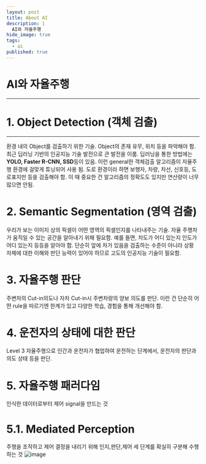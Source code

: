 ```yaml
---
layout: post
title: About AI
description: |
  AI와 자율주행
hide_image: true
tags:
  - ai
published: true
---
```



# AI와 자율주행
* * *

# 1. Object Detection (객체 검출)
* * * 
환경 내의 Object를 검출하기 위한 기술. Object의 존재 유무, 위치 등을 파악해야 함. 최근 딥러닝 기반의 인공지능 기술 발전으로 큰 발전을 이룸.
딥러닝을 통한 방법에는 **YOLO, Faster R-CNN, SSD**등이 있음. 이런 general한 객체검출 알고리즘이 자율주행 환경에 걸맞게 튜닝되어 사용 됨.
도로 환경이라 하면 보행자, 차량, 차선, 신호등, 도로표지만 등을 검출해야 함. 이 때 중요한 건 알고리즘의 정확도도 있지만 연산량이 너무 많으면 안됨.

# 2. Semantic Segmentation (영역 검출)
우리가 보는 이미지 상의 픽셀이 어떤 영역의 픽셀인지를 나타내주는 기술. 자율 주행차가 움직일 수 있는 공간을 알아내기 위해 필요함. 예를 들면,
차도가 어디 있는지 인도가 어디 있는지 등등을 알아야 함. 단순히 앞에 차가 있음을 검출하는 수준이 아니라 상황 자체에 대한 이해와 판단 능력이
있어야 하므로 고도의 인공지능 기술이 필요함.

# 3. 자율주행 판단
주변차의 Cut-in의도나 자차 Cut-in시 주변차량의 양보 의도를 판단. 이런 건 단순히 어떤 rule을 따르기엔 한계가 있고 다양한 학습, 경험을 통해
개선해야 함.

# 4. 운전자의 상태에 대한 판단
Level 3 자율주행으로 인간과 운전자가 협업하여 운전하는 단계에서, 운전자의 판단과 의도 상태 등을 판단.

# 5. 자율주행 패러다임
인식한 데이터로부터 제어 signal을 만드는 것

# 5.1. Mediated Perception
주행을 조작하고 제어 결정을 내리기 위해 인지,판단,제어 세 단계를 확실히 구분해 수행하는 것
![image](https://user-images.githubusercontent.com/69246778/128986283-1fd7b023-b739-4b73-8d30-617ea1fa69d2.png)
